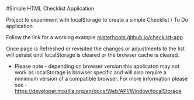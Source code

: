 #Simple HTML Checklist Application

Project to experiment with localStorage to create a simple Checklist / To Do application

Follow the link for a working example [misterhoots.github.io/checklist-app](https://misterhoots.github.io/checklist-app/)

Once page is Refreshed or revisited the changes or adjustments to the list will persist until localStorage is cleared or the browser cache is cleared.

* Please note - depending on browser version this applicaton may not work as localStorage is browser specific and will also require a minimium version of a compatible browser. For more information please see -  https://developer.mozilla.org/en/docs/Web/API/Window/localStorage
